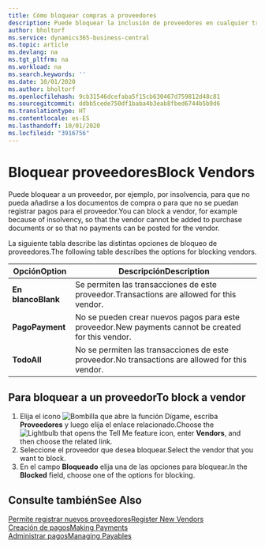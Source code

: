 ```yaml
---
title: Cómo bloquear compras a proveedores
description: Puede bloquear la inclusión de proveedores en cualquier transacción, o simplemente bloquear nuevos pagos a ellos.
author: bholtorf
ms.service: dynamics365-business-central
ms.topic: article
ms.devlang: na
ms.tgt_pltfrm: na
ms.workload: na
ms.search.keywords: ''
ms.date: 10/01/2020
ms.author: bholtorf
ms.openlocfilehash: 9cb31546dcefaba5f15cb630467d759812d48c81
ms.sourcegitcommit: ddbb5cede750df1baba4b3eab8fbed6744b5b9d6
ms.translationtype: HT
ms.contentlocale: es-ES
ms.lasthandoff: 10/01/2020
ms.locfileid: "3916756"
---
```

# <a name="block-vendors"></a><span data-ttu-id="a7f24-103">Bloquear proveedores</span><span class="sxs-lookup"><span data-stu-id="a7f24-103">Block Vendors</span></span>
<span data-ttu-id="a7f24-104">Puede bloquear a un proveedor, por ejemplo, por insolvencia, para que no pueda añadirse a los documentos de compra o para que no se puedan registrar pagos para el proveedor.</span><span class="sxs-lookup"><span data-stu-id="a7f24-104">You can block a vendor, for example because of insolvency, so that the vendor cannot be added to purchase documents or so that no payments can be posted for the vendor.</span></span>

<span data-ttu-id="a7f24-105">La siguiente tabla describe las distintas opciones de bloqueo de proveedores.</span><span class="sxs-lookup"><span data-stu-id="a7f24-105">The following table describes the options for blocking vendors.</span></span>  

|<span data-ttu-id="a7f24-106">Opción</span><span class="sxs-lookup"><span data-stu-id="a7f24-106">Option</span></span>|<span data-ttu-id="a7f24-107">Descripción</span><span class="sxs-lookup"><span data-stu-id="a7f24-107">Description</span></span>|  
|--------------------|------------|  
|<span data-ttu-id="a7f24-108">**En blanco**</span><span class="sxs-lookup"><span data-stu-id="a7f24-108">**Blank**</span></span>|<span data-ttu-id="a7f24-109">Se permiten las transacciones de este proveedor.</span><span class="sxs-lookup"><span data-stu-id="a7f24-109">Transactions are allowed for this vendor.</span></span>|
|<span data-ttu-id="a7f24-110">**Pago**</span><span class="sxs-lookup"><span data-stu-id="a7f24-110">**Payment**</span></span>|<span data-ttu-id="a7f24-111">No se pueden crear nuevos pagos para este proveedor.</span><span class="sxs-lookup"><span data-stu-id="a7f24-111">New payments cannot be created for this vendor.</span></span>|  
|<span data-ttu-id="a7f24-112">**Todo**</span><span class="sxs-lookup"><span data-stu-id="a7f24-112">**All**</span></span>|<span data-ttu-id="a7f24-113">No se permiten las transacciones de este proveedor.</span><span class="sxs-lookup"><span data-stu-id="a7f24-113">No transactions are allowed for this vendor.</span></span>|  

## <a name="to-block-a-vendor"></a><span data-ttu-id="a7f24-114">Para bloquear a un proveedor</span><span class="sxs-lookup"><span data-stu-id="a7f24-114">To block a vendor</span></span>  
1. <span data-ttu-id="a7f24-115">Elija el icono ![Bombilla que abre la función Dígame](media/ui-search/search_small.png "Dígame qué desea hacer"), escriba **Proveedores** y luego elija el enlace relacionado.</span><span class="sxs-lookup"><span data-stu-id="a7f24-115">Choose the ![Lightbulb that opens the Tell Me feature](media/ui-search/search_small.png "Tell me what you want to do") icon, enter **Vendors**, and then choose the related link.</span></span>
2. <span data-ttu-id="a7f24-116">Seleccione el proveedor que desea bloquear.</span><span class="sxs-lookup"><span data-stu-id="a7f24-116">Select the vendor that you want to block.</span></span>
3. <span data-ttu-id="a7f24-117">En el campo **Bloqueado** elija una de las opciones para bloquear.</span><span class="sxs-lookup"><span data-stu-id="a7f24-117">In the **Blocked** field, choose one of the options for blocking.</span></span>

## <a name="see-also"></a><span data-ttu-id="a7f24-118">Consulte también</span><span class="sxs-lookup"><span data-stu-id="a7f24-118">See Also</span></span>  
[<span data-ttu-id="a7f24-119">Permite registrar nuevos proveedores</span><span class="sxs-lookup"><span data-stu-id="a7f24-119">Register New Vendors</span></span>](purchasing-how-register-new-vendors.md)  
[<span data-ttu-id="a7f24-120">Creación de pagos</span><span class="sxs-lookup"><span data-stu-id="a7f24-120">Making Payments</span></span>](payables-make-payments.md)  
[<span data-ttu-id="a7f24-121">Administrar pagos</span><span class="sxs-lookup"><span data-stu-id="a7f24-121">Managing Payables</span></span>](payables-manage-payables.md)
